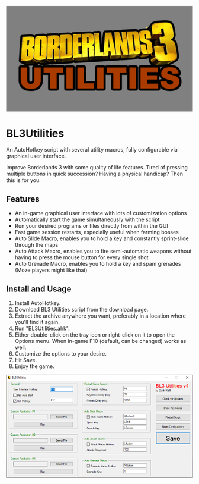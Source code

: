 ![](https://github.com/DankRafft/BL3Utilities/blob/master/img/logo.jpg)

# BL3Utilities
An AutoHotkey script with several utility macros, fully configurable via graphical user interface.

Improve Borderlands 3 with some quality of life features. Tired of pressing multiple buttons in quick succession? Having a physical handicap? Then this is for you.

## Features
* An in-game graphical user interface with lots of customization options
* Automatically start the game simultaneously with the script
* Run your desired programs or files directly from within the GUI
* Fast game session restarts, especially useful when farming bosses
* Auto Slide Macro, enables you to hold a key and constantly sprint-slide through the maps
* Auto Attack Macro, enables you to fire semi-automatic weapons without having to press the mouse button for every single shot
* Auto Grenade Macro, enables you to hold a key and spam grenades (Moze players might like that)

## Install and Usage
1. Install AutoHotkey﻿.
2. Download BL3 Utilities script from the download page.
3. Extract the archive anywhere you want, preferably in a location where you'll find it again.
4. Run "BL3Utilities.ahk".
5. Either double-click on the tray icon or right-click on it to open the Options menu. When in-game F10 (default, can be changed) works as well.
6. Customize the options to your desire.
7. Hit Save.
8. Enjoy the game.

![](https://github.com/DankRafft/BL3Utilities/blob/master/img/gui.png)
